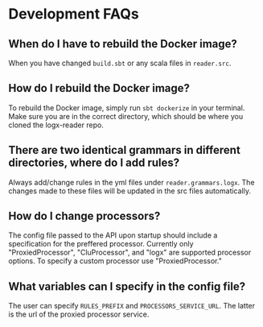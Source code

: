 # Development FAQs

## When do I have to rebuild the Docker image?

When you have changed ```build.sbt``` or any scala files in ```reader.src```.

## How do I rebuild the Docker image?

To rebuild the Docker image, simply run ```sbt dockerize``` in your terminal. Make sure you are in the correct directory, which should be where you cloned the logx-reader repo.

## There are two identical grammars in different directories, where do I add rules?

Always add/change rules in the yml files under ```reader.grammars.logx```. The changes made to these files will be updated in the src files automatically.

## How do I change processors?

The config file passed to the API upon startup should include a specification for the preffered processor. Currently only "ProxiedProcessor", "CluProcessor", and "logx" are supported processor options. To specify a custom processor use "ProxiedProcessor."

## What variables can I specify in the config file?

The user can specify `RULES_PREFIX` and `PROCESSORS_SERVICE_URL`. The latter is the url of the proxied processor service.
